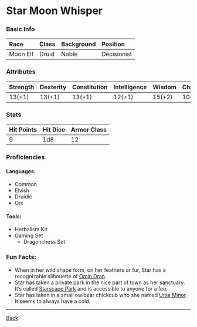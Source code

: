 # Star Moon Whisper

### Basic Info

| Race | Class | Background | Position |
|:--|:--|:--|:--|
| Moon Elf | Druid | Noble | Decisionist |

### Attributes

| Strength | Dexterity | Constitution | Intelligence | Wisdom | Charisma |
|:--|:--|:--|:--|:--|:--|
| 13(+1) | 13(+1) | 13(+1) | 12(+1) | 15(+2) | 10(0) |

### Stats

| Hit Points | Hit Dice | Armor Class |
|:--|:--|:--|
| 9 | 1d8 | 12 |

### Proficiencies
#### Languages:
- Common
- Elvish
- Druidic
- Orc

#### Tools:
- Herbalism Kit
- Gaming Set
    - Dragonchess Set

### Fun Facts:
- When in her wild shape form, on her feathers or fur, Star has a recognizable silhouette of [Omin Dran](http://www.acq-inc.com/our-company/staff).
- Star has taken a private park in the nice part of town as her sanctuary. It’s called [Starscape Park](../Locations/StarscapePark.md) and is accessible to anyone for a fee.
- Star has taken in a small owlbear chickcub who she named [Ursa Minor](../Companions/UrsaMinor.md). It seems to always have a cold.


---
[Back](./)